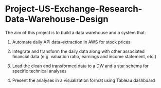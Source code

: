 # Project-US-Exchange-Research-Data-Warehouse-Design


The aim of this project is to build a data warehouse and a system that:


1. Automate daily API data-extraction in AWS for stock prices


2. Integrate and transform the daily data along with other associated financial data (e.g. valuation ratio, earnings and income statement, etc.) 


3. Load the clean and transformed data to a DW and a star schema for specific technical analyses

4. Present the analyses in a visualization format using Tableau dashboard

